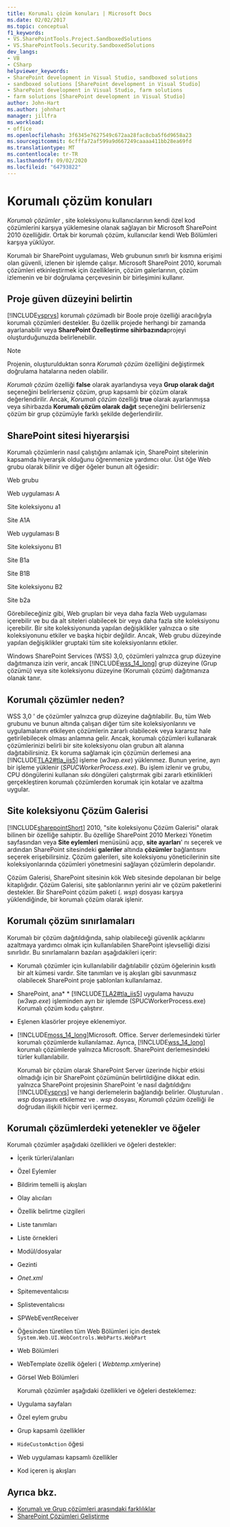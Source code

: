 ```yaml
---
title: Korumalı çözüm konuları | Microsoft Docs
ms.date: 02/02/2017
ms.topic: conceptual
f1_keywords:
- VS.SharePointTools.Project.SandboxedSolutions
- VS.SharePointTools.Security.SandboxedSolutions
dev_langs:
- VB
- CSharp
helpviewer_keywords:
- SharePoint development in Visual Studio, sandboxed solutions
- sandboxed solutions [SharePoint development in Visual Studio]
- SharePoint development in Visual Studio, farm solutions
- farm solutions [SharePoint development in Visual Studio]
author: John-Hart
ms.author: johnhart
manager: jillfra
ms.workload:
- office
ms.openlocfilehash: 3f6345e7627549c672aa28fac8cba5f6d9658a23
ms.sourcegitcommit: 6cfffa72af599a9d667249caaaa411bb28ea69fd
ms.translationtype: MT
ms.contentlocale: tr-TR
ms.lasthandoff: 09/02/2020
ms.locfileid: "64793822"
---
```

# <a name="sandboxed-solution-considerations"></a>Korumalı çözüm konuları
  *Korumalı çözümler* , site koleksiyonu kullanıcılarının kendi özel kod çözümlerini karşıya yüklemesine olanak sağlayan bir Microsoft SharePoint 2010 özelliğidir. Ortak bir korumalı çözüm, kullanıcılar kendi Web Bölümleri karşıya yüklüyor.

 Korumalı bir SharePoint uygulaması, Web grubunun sınırlı bir kısmına erişimi olan güvenli, izlenen bir işlemde çalışır. Microsoft SharePoint 2010, korumalı çözümleri etkinleştirmek için özelliklerin, çözüm galerlarının, çözüm izlemenin ve bir doğrulama çerçevesinin bir birleşimini kullanır.

## <a name="specify-project-trust-level"></a>Proje güven düzeyini belirtin
 [!INCLUDE[vsprvs](../sharepoint/includes/vsprvs-md.md)] korumalı *çözüm*adlı bir Boole proje özelliği aracılığıyla korumalı çözümleri destekler. Bu özellik projede herhangi bir zamanda ayarlanabilir veya **SharePoint Özelleştirme sihirbazında**projeyi oluşturduğunuzda belirlenebilir.

> [!NOTE]
> Projenin, oluşturulduktan sonra *Korumalı çözüm* özelliğini değiştirmek doğrulama hatalarına neden olabilir.

 *Korumalı çözüm* özelliği **false** olarak ayarlandıysa veya **Grup olarak dağıt** seçeneğini belirlerseniz çözüm, grup kapsamlı bir çözüm olarak değerlendirilir. Ancak, *Korumalı çözüm* özelliği **true** olarak ayarlanmışsa veya sihirbazda **Korumalı çözüm olarak dağıt** seçeneğini belirlerseniz çözüm bir grup çözümüyle farklı şekilde değerlendirilir.

## <a name="sharepoint-site-hierarchy"></a>SharePoint sitesi hiyerarşisi
 Korumalı çözümlerin nasıl çalıştığını anlamak için, SharePoint sitelerinin kapsamda hiyerarşik olduğunu öğrenmenize yardımcı olur. Üst öğe Web grubu olarak bilinir ve diğer öğeler bunun alt öğesidir:

 Web grubu

 Web uygulaması A

 Site koleksiyonu a1

 Site A1A

 Web uygulaması B

 Site koleksiyonu B1

 Site B1a

 Site B1B

 Site koleksiyonu B2

 Site b2a

 Görebileceğiniz gibi, Web grupları bir veya daha fazla Web uygulaması içerebilir ve bu da alt siteleri olabilecek bir veya daha fazla site koleksiyonu içerebilir. Bir site koleksiyonunda yapılan değişiklikler yalnızca o site koleksiyonunu etkiler ve başka hiçbir değildir. Ancak, Web grubu düzeyinde yapılan değişiklikler gruptaki tüm site koleksiyonlarını etkiler.

 Windows SharePoint Services (WSS) 3,0, çözümleri yalnızca grup düzeyine dağıtmanıza izin verir, ancak [!INCLUDE[wss_14_long](../sharepoint/includes/wss-14-long-md.md)] grup düzeyine (Grup çözümü) veya site koleksiyonu düzeyine (Korumalı çözüm) dağıtmanıza olanak tanır.

## <a name="why-sandboxed-solutions"></a>Korumalı çözümler neden?
 WSS 3,0 ' de çözümler yalnızca grup düzeyine dağıtılabilir. Bu, tüm Web grubunu ve bunun altında çalışan diğer tüm site koleksiyonlarını ve uygulamalarını etkileyen çözümlerin zararlı olabilecek veya kararsız hale getirilebilecek olması anlamına gelir. Ancak, korumalı çözümleri kullanarak çözümlerinizi belirli bir site koleksiyonu olan grubun alt alanına dağıtabilirsiniz. Ek koruma sağlamak için çözümün derlemesi ana [!INCLUDE[TLA2#tla_iis5](../sharepoint/includes/tla2sharptla-iis5-md.md)] işleme (*w3wp.exe*) yüklenmez. Bunun yerine, ayrı bir işleme yüklenir (*SPUCWorkerProcess.exe*). Bu işlem izlenir ve grubu, CPU döngülerini kullanan sıkı döngüleri çalıştırmak gibi zararlı etkinlikleri gerçekleştiren korumalı çözümlerden korumak için kotalar ve azaltma uygular.

## <a name="site-collection-solution-gallery"></a>Site koleksiyonu Çözüm Galerisi
 [!INCLUDE[sharepointShort](../sharepoint/includes/sharepointshort-md.md)] 2010, "site koleksiyonu Çözüm Galerisi" olarak bilinen bir özelliğe sahiptir. Bu özelliğe SharePoint 2010 Merkezi Yönetim sayfasından veya **Site eylemleri** menüsünü açıp, **site ayarları**' nı seçerek ve ardından SharePoint sitesindeki **galeriler** altında **çözümler** bağlantısını seçerek erişebilirsiniz. Çözüm galerileri, site koleksiyonu yöneticilerinin site koleksiyonlarında çözümleri yönetmesini sağlayan çözümlerin depolarıdır.

 Çözüm Galerisi, SharePoint sitesinin kök Web sitesinde depolanan bir belge kitaplığıdır. Çözüm Galerisi, site şablonlarının yerini alır ve çözüm paketlerini destekler. Bir SharePoint çözüm paketi (*. wsp*) dosyası karşıya yüklendiğinde, bir korumalı çözüm olarak işlenir.

## <a name="sandboxed-solution-limitations"></a>Korumalı çözüm sınırlamaları
 Korumalı bir çözüm dağıtıldığında, sahip olabileceği güvenlik açıklarını azaltmaya yardımcı olmak için kullanılabilen SharePoint işlevselliği dizisi sınırlıdır. Bu sınırlamaların bazıları aşağıdakileri içerir:

- Korumalı çözümler için kullanılabilir dağıtılabilir çözüm öğelerinin kısıtlı bir alt kümesi vardır. Site tanımları ve iş akışları gibi savunmasız olabilecek SharePoint proje şablonları kullanılamaz.

- SharePoint, ana* * [!INCLUDE[TLA2#tla_iis5](../sharepoint/includes/tla2sharptla-iis5-md.md)] uygulama havuzu (*w3wp.exe*) işleminden ayrı bir işlemde (SPUCWorkerProcess.exe) Korumalı çözüm kodu çalıştırır.

- Eşlenen klasörler projeye eklenemiyor.

- [!INCLUDE[moss_14_long](../sharepoint/includes/moss-14-long-md.md)]Microsoft. Office. Server derlemesindeki türler korumalı çözümlerde kullanılamaz. Ayrıca, [!INCLUDE[wss_14_long](../sharepoint/includes/wss-14-long-md.md)] korumalı çözümlerde yalnızca Microsoft. SharePoint derlemesindeki türler kullanılabilir.

  Korumalı bir çözüm olarak SharePoint Server üzerinde hiçbir etkisi olmadığı için bir SharePoint çözümünün belirtildiğine dikkat edin. yalnızca SharePoint projesinin SharePoint 'e nasıl dağıtıldığını [!INCLUDE[vsprvs](../sharepoint/includes/vsprvs-md.md)] ve hangi derlemelerin bağlandığı belirler. Oluşturulan *. wsp* dosyasını etkilemez ve *. wsp* dosyası, *Korumalı çözüm* özelliği ile doğrudan ilişkili hiçbir veri içermez.

## <a name="capabilities-and-elements-in-sandboxed-solutions"></a>Korumalı çözümlerdeki yetenekler ve öğeler
 Korumalı çözümler aşağıdaki özellikleri ve öğeleri destekler:

- İçerik türleri/alanları

- Özel Eylemler

- Bildirim temelli iş akışları

- Olay alıcıları

- Özellik belirtme çizgileri

- Liste tanımları

- Liste örnekleri

- Modül/dosyalar

- Gezinti

- *Onet.xml*

- Spitemeventalıcısı

- Splisteventalıcısı

- SPWebEventReceiver

- Öğesinden türetilen tüm Web Bölümleri için destek `System.Web.UI.WebControls.WebParts.WebPart`

- Web Bölümleri

- WebTemplate özellik öğeleri ( *Webtemp.xml*yerine)

- Görsel Web Bölümleri

  Korumalı çözümler aşağıdaki özellikleri ve öğeleri desteklemez:

- Uygulama sayfaları

- Özel eylem grubu

- Grup kapsamlı özellikler

- `HideCustomAction` öğesi

- Web uygulaması kapsamlı özellikler

- Kod içeren iş akışları

## <a name="see-also"></a>Ayrıca bkz.
- [Korumalı ve Grup çözümleri arasındaki farklılıklar](../sharepoint/differences-between-sandboxed-and-farm-solutions.md)
- [SharePoint Çözümleri Geliştirme](../sharepoint/developing-sharepoint-solutions.md)
